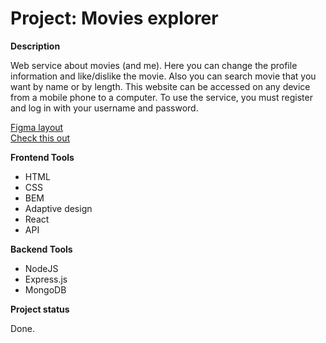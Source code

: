 # Project: Movies explorer

**Description**

Web service about movies (and me). Here you can change the profile information and like/dislike the movie. Also you can search movie that you want by name or by length. This website can be accessed on any device from a mobile phone to a computer. To use the service, you must register and log in with your username and password.

[Figma layout](https://disk.yandex.ru/d/eqtcK7L1MoiAQg)<br>
[Check this out](http://diploma.pahanavr.nomoredomains.club)

**Frontend Tools**

* HTML
* CSS
* BEM
* Adaptive design
* React
* API

**Backend Tools**

* NodeJS
* Express.js
* MongoDB

**Project status**

Done.
